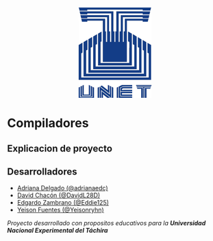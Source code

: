 <p align="center">
  <img src="unet.png"/>
</p>

# Compiladores
## Explicacion de proyecto
## Desarrolladores
* [Adriana Delgado (@adrianaedc)](https://gitlab.com/adrianaedc)
* [David Chacón (@DavidL28D)](https://github.com/DavidL28D)
* [Edgardo Zambrano (@Eddie125)](https://gitlab.com/Eddie125)
* [Yeison Fuentes (@Yeisonryhn)](https://gitlab.com/Yeisonryhn)

*Proyecto desarrollado con propositos educativos para la **Universidad Nacional Experimental del Táchira***
